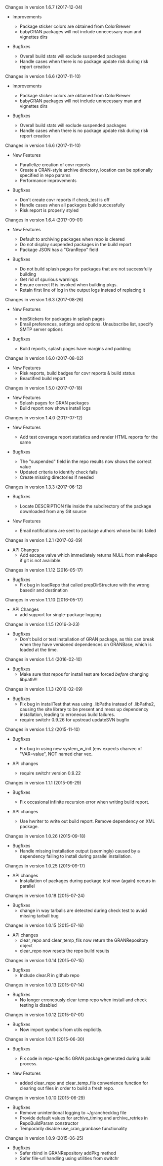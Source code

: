 Changes in version 1.6.7 (2017-12-04)

- Improvements
  * Package sticker colors are obtained from ColorBrewer
  * babyGRAN packages will not include unnecessary man and vignettes dirs

- Bugfixes
  * Overall build stats will exclude suspended packages
  * Handle cases when there is no package update risk during risk report creation

Changes in version 1.6.6 (2017-11-10)

- Improvements
  * Package sticker colors are obtained from ColorBrewer
  * babyGRAN packages will not include unnecessary man and vignettes dirs

- Bugfixes
  * Overall build stats will exclude suspended packages
  * Handle cases when there is no package update risk during risk report creation

Changes in version 1.6.6 (2017-11-10)

- New Features
  * Parallelize creation of covr reports
  * Create a CRAN-style archive directory, location can be optionally specified in repo params
  * Performance improvements

- Bugfixes
  * Don't create covr reports if check_test is off
  * Handle cases when all packages build successfully
  * Risk report is properly styled

Changes in version 1.6.4 (2017-09-01)

- New Features
  * Default to archiving packages when repo is cleared
  * Do not display suspended packages in the build report
  * Package JSON has a "GranRepo" field

- Bugfixes
  * Do not build splash pages for packages that are not successfully building
  * Get rid of spurious warnings
  * Ensure correct R is invoked when building pkgs.
  * Retain first line of log in the output logs instead of replacing it

Changes in version 1.6.3 (2017-08-26)

- New Features
  * hexStickers for packages in splash pages
  * Email preferences, settings and options. Unsubscribe list, specify SMTP server options

- Bugfixes
  * Build reports, splash pages have margins and padding

Changes in version 1.6.0 (2017-08-02)

- New Features
  * Risk reports, build badges for covr reports & build status
  * Beautified build report

Changes in version 1.5.0 (2017-07-18)

- New Features
  * Splash pages for GRAN packages
  * Build report now shows install logs

Changes in version 1.4.0 (2017-07-12)

- New Features
  * Add test coverage report statistics and render HTML reports for the same

- Bugfixes
  * The "suspended" field in the repo results now shows the correct value
  * Updated criteria to identify check fails
  * Create missing directories if needed

Changes in version 1.3.3 (2017-06-12)

- Bugfixes
  * Locate DESCRIPTION file inside the subdirectory of the package downloaded from any Git source

- New Features
  * Email notifications are sent to package authors whose builds failed

Changes in version 1.2.1 (2017-02-09)

- API Changes
  * Add escape valve which immediately returns NULL from makeRepo if
    git is not available.

Changes in version 1.1.12 (2016-05-17)

- Bugfixes
  * Fix bug in loadRepo that called prepDirStructure with the wrong basedir and destination

Changes in version 1.1.10 (2016-05-17)

- API Changes
  * add support for single-package logging

Changes in version 1.1.5 (2016-3-23)

- Bugfixes
  * Don't build or test installation of GRAN<reponame> package, as this can break when they have versioned dependences on GRANBase, which is loaded at the time.

Changes in version 1.1.4 (2016-02-10)

- Bugfixes
  * Make sure that repos for install test are forced *before* changing libpath!!!

Changes in version 1.1.3 (2016-02-09)

- Bugfixes
  * Fix bug in installTest that was using .libPaths instead of .libPaths2, causing the site library to be present and mess up dependency installation, leading to erroneous build failures.
  * require switchr 0.9.26 for upstread updateSVN bugfix

Changes in version 1.1.2 (2015-11-10)

- Bugfixes
  * Fix bug in using new system_w_init (env expects charvec of "VAR=value", NOT named char vec.

- API changes
  * require switchr version 0.9.22

Changes in version 1.1.1 (2015-09-29)

- Bugfixes
  * Fix occasional infinite recursion error when writing build report.

- API changes
  * Use hwriter to write out build report. Remove dependency on XML package.

Changes in version 1.0.26 (2015-09-18)

- Bugfixes
  * Handle missing installation output (seemingly) caused by a dependency failing to install during parallel installation.

Changes in version 1.0.25 (2015-09-17)

- API changes
  * Installation of packages during package test now (again) occurs in parallel

Changes in version 1.0.18 (2015-07-24)

- Bugfixes
  * change in way tarballs are detected during check test to avoid
    missing tarball bug

Changes in version 1.0.15 (2015-07-16)

- API changes
  * clear_repo and clear_temp_fils now return the GRANRepository object
  * clear_repo now resets the repo build results

Changes in version 1.0.14 (2015-07-15)
- Bugfixes
  * Include clear.R in github repo


Changes in version 1.0.13 (2015-07-14)
- Bugfixes
  * No longer erroneously clear temp repo when install and check testing is disabled

Changes in version 1.0.12 (2015-07-01)
- Bugfixes
  * Now import symbols from utils explicitly.

Changes in version 1.0.11 (2015-06-30)

- Bugfixes
  * Fix code in repo-specific GRAN package generated during build process.

- New Features
  * added clear_repo and clear_temp_fils convenience function for clearing out files in order to build a fresh repo.


Changes in version 1.0.10 (2015-06-29)

- Bugfixes
  * Remove unintentional logging to ~/granchecklog file
  * Provide default values for archive_timing and archive_retries in RepoBuildParam constructor
  * Temporarily disable use_cran_granbase functionality

Changes in version 1.0.9 (2015-06-25)

- Bugfixes
  * Safer rbind in GRANRepository addPkg method
  * Safer file-url handling using utilities from switchr
